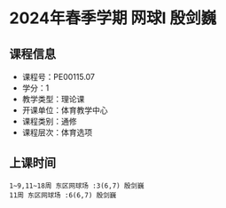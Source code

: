 # 2024年春季学期 网球I 殷剑巍






## 课程信息

- 课程号：PE00115.07
- 学分：1
- 教学类型：理论课
- 开课单位：体育教学中心
- 课程类别：通修
- 课程层次：体育选项

## 上课时间

```
1~9,11~18周 东区网球场 :3(6,7) 殷剑巍
11周 东区网球场 :6(6,7) 殷剑巍
```

